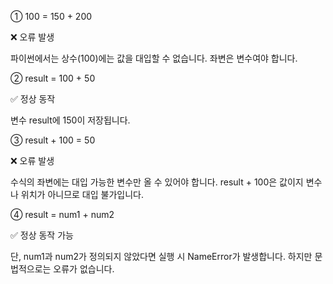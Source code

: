 ① 100 = 150 + 200

❌ 오류 발생

파이썬에서는 상수(100)에는 값을 대입할 수 없습니다. 좌변은 변수여야 합니다.

② result = 100 + 50

✅ 정상 동작

변수 result에 150이 저장됩니다.

③ result + 100 = 50

❌ 오류 발생

수식의 좌변에는 대입 가능한 변수만 올 수 있어야 합니다.
result + 100은 값이지 변수나 위치가 아니므로 대입 불가입니다.

④ result = num1 + num2

✅ 정상 동작 가능

단, num1과 num2가 정의되지 않았다면 실행 시 NameError가 발생합니다.
하지만 문법적으로는 오류가 없습니다.